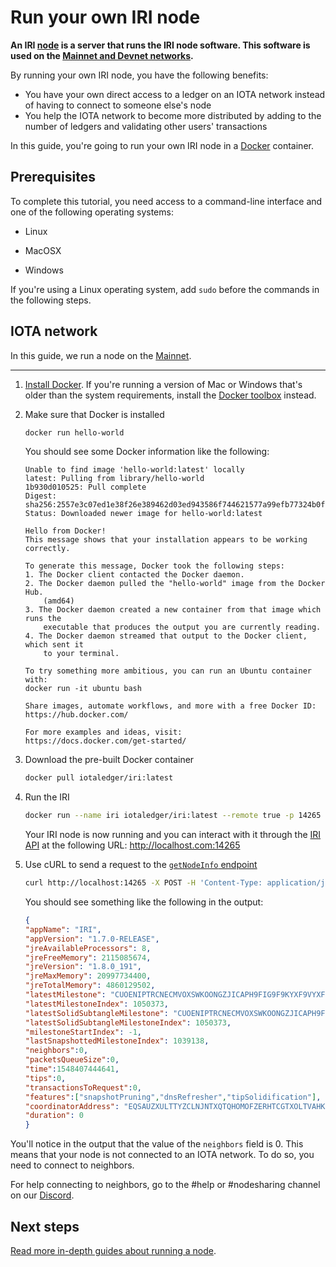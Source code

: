 # Run your own IRI node

**An IRI [node](../basics/nodes.md) is a server that runs the IRI node software. This software is used on the [Mainnet and Devnet networks](../references/iota-networks.md).**

By running your own IRI node, you have the following benefits:

- You have your own direct access to a ledger on an IOTA network instead of having to connect to someone else's node
- You help the IOTA network to become more distributed by adding to the number of ledgers and validating other users' transactions

In this guide, you're going to run your own IRI node in a [Docker](https://www.docker.com/) container.

## Prerequisites

To complete this tutorial, you need access to a command-line interface and one of the following operating systems:

- Linux

- MacOSX

- Windows

If you're using a Linux operating system, add `sudo` before the commands in the following steps.

## IOTA network

In this guide, we run a node on the [Mainnet](../references/iota-networks.md#mainnet).

---

1. [Install Docker](https://docs.docker.com/install/#supported-platforms). If you're running a version of Mac or Windows that's older than the system requirements, install the [Docker toolbox](https://docs.docker.com/toolbox/overview/) instead.

2. Make sure that Docker is installed

    ```bash
    docker run hello-world
    ```

    You should see some Docker information like the following:

    ```
    Unable to find image 'hello-world:latest' locally
    latest: Pulling from library/hello-world
    1b930d010525: Pull complete
    Digest: sha256:2557e3c07ed1e38f26e389462d03ed943586f744621577a99efb77324b0fe535
    Status: Downloaded newer image for hello-world:latest

    Hello from Docker!
    This message shows that your installation appears to be working correctly.

    To generate this message, Docker took the following steps:
    1. The Docker client contacted the Docker daemon.
    2. The Docker daemon pulled the "hello-world" image from the Docker Hub.
        (amd64)
    3. The Docker daemon created a new container from that image which runs the
        executable that produces the output you are currently reading.
    4. The Docker daemon streamed that output to the Docker client, which sent it
        to your terminal.

    To try something more ambitious, you can run an Ubuntu container with:
    docker run -it ubuntu bash

    Share images, automate workflows, and more with a free Docker ID:
    https://hub.docker.com/

    For more examples and ideas, visit:
    https://docs.docker.com/get-started/
    ```

3. Download the pre-built Docker container

    ```bash
    docker pull iotaledger/iri:latest
    ```

4. Run the IRI

    ```bash
    docker run --name iri iotaledger/iri:latest --remote true -p 14265
    ```
    
    Your IRI node is now running and you can interact with it through the [IRI API](root://node-software/0.1/iri/references/api-reference.md) at the following URL:
    http://localhost.com:14265

5. Use cURL to send a request to the [`getNodeInfo` endpoint](root://node-software/0.1/iri/references/api-reference.md#getNodeInfo)
    ```bash
    curl http://localhost:14265 -X POST -H 'Content-Type: application/json' -H 'X-IOTA-API-Version: 1' -d '{"command": "getNodeInfo"}'
    ```

    You should see something like the following in the output:
    ```json
    {
    "appName": "IRI",
    "appVersion": "1.7.0-RELEASE",
    "jreAvailableProcessors": 8,
    "jreFreeMemory": 2115085674,
    "jreVersion": "1.8.0_191",
    "jreMaxMemory": 20997734400,
    "jreTotalMemory": 4860129502,
    "latestMilestone": "CUOENIPTRCNECMVOXSWKOONGZJICAPH9FIG9F9KYXF9VYXFUKTNDCCLLWRZNUHZIGLJZFWPOVCIZA9999",
    "latestMilestoneIndex": 1050373,
    "latestSolidSubtangleMilestone": "CUOENIPTRCNECMVOXSWKOONGZJICAPH9FIG9F9KYXF9VYXFUKTNDCCLLWRZNUHZIGLJZFWPOVCIZA9999",
    "latestSolidSubtangleMilestoneIndex": 1050373,
    "milestoneStartIndex": -1,
    "lastSnapshottedMilestoneIndex": 1039138,
    "neighbors":0,
    "packetsQueueSize":0,
    "time":1548407444641,
    "tips":0,
    "transactionsToRequest":0,
    "features":["snapshotPruning","dnsRefresher","tipSolidification"],
    "coordinatorAddress": "EQSAUZXULTTYZCLNJNTXQTQHOMOFZERHTCGTXOLTVAHKSA9OGAZDEKECURBRIXIJWNPFCQIOVFVVXJVD9",
    "duration": 0
    }
    ```

You'll notice in the output that the value of the `neighbors` field is 0. This means that your node is not connected to an IOTA network. To do so, you need to connect to neighbors.

For help connecting to neighbors, go to the #help or #nodesharing channel on our [Discord](https://discord.iota.org).

## Next steps

[Read more in-depth guides about running a node](root://node-software/0.1/iri/introduction/overview.md).
